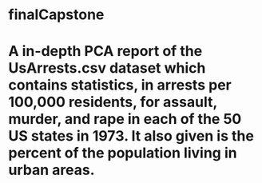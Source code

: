 # finalCapstone
# A in-depth PCA report of the UsArrests.csv dataset which contains statistics, in arrests per 100,000 residents, for assault, murder, and rape in each of the 50 US states in 1973. It also given is the percent of the population living in urban areas.

